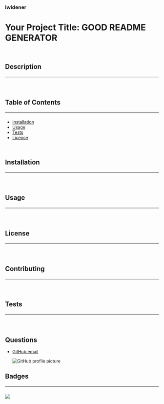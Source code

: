 
### iwidener

# **Your Project Title:** GOOD README GENERATOR
<p>&nbsp;</p>

## **Description**<hr />
### 
<p>&nbsp;</p>

## **Table of Contents**<hr />
  * [Installation](#Installation)
  * [Usage](#Usage)
  * [Tests](#Tests)
  * [License](#License)
<p>&nbsp;</p>

## **Installation**<hr />
### 
<p>&nbsp;</p>

## **Usage**<hr />
### 
<p>&nbsp;</p>

## **License**<hr />
### 
<p>&nbsp;</p>

## **Contributing**<hr />
### 
<p>&nbsp;</p>

## **Tests**<hr />
### 
<p>&nbsp;</p>

## **Questions**
  * [GitHub email](iwide2019@gmail.com)

    ![GitHub profile picture](https://avatars2.githubusercontent.com/u/55069545?v=4)
 
## **Badges**<hr />
### 
<img src="https://img.shields.io/badge/license-MIT-blue.svg">
<p>&nbsp;</p>
